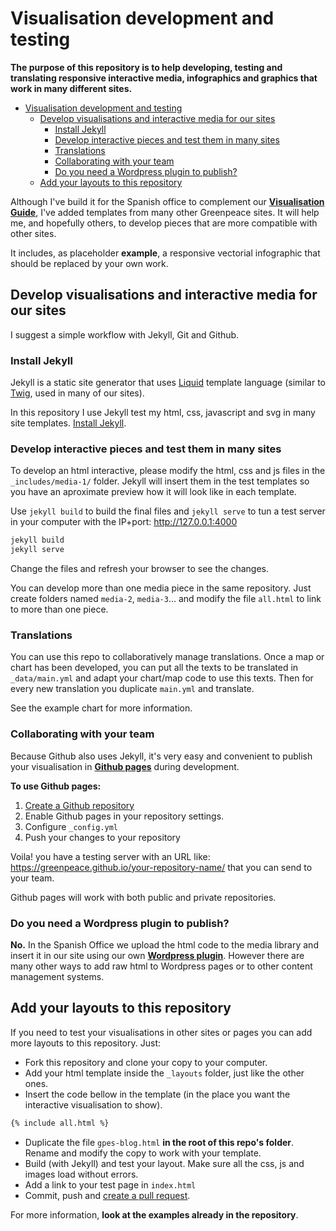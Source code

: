 # Visualisation development and testing

**The purpose of this repository is to help developing, testing and translating responsive interactive media, infographics and graphics that work in many different sites.**

- [Visualisation development and testing](#visualisation-development-and-testing)
  - [Develop visualisations and interactive media for our sites](#develop-visualisations-and-interactive-media-for-our-sites)
    - [Install Jekyll](#install-jekyll)
    - [Develop interactive pieces and test them in many sites](#develop-interactive-pieces-and-test-them-in-many-sites)
    - [Translations](#translations)
    - [Collaborating with your team](#collaborating-with-your-team)
    - [Do you need a Wordpress plugin to publish?](#do-you-need-a-wordpress-plugin-to-publish)
  - [Add your layouts to this repository](#add-your-layouts-to-this-repository)

Although I've build it for the Spanish office to complement our **[Visualisation Guide](https://greenpeace.github.io/gpes-visualisations/)**, I've added templates from many other Greenpeace sites. It will help me, and hopefully others, to develop pieces that are more compatible with other sites.

It includes, as placeholder **example**, a responsive vectorial infographic that should be replaced by your own work.

## Develop visualisations and interactive media for our sites

I suggest a simple workflow with Jekyll, Git and Github.

### Install Jekyll

Jekyll is a static site generator that uses [Liquid](https://shopify.github.io/liquid/) template language (similar to [Twig](https://twig.symfony.com/), used in many of our sites). 

In this repository I use Jekyll test my html, css, javascript and svg in many site templates. [Install Jekyll](https://jekyllrb.com/).

### Develop interactive pieces and test them in many sites

To develop an html interactive, please modify the html, css and js files in the `_includes/media-1/` folder. Jekyll will insert them in the test templates so you have an aproximate preview how it will look like in each template.

Use `jekyll build` to build the final files and `jekyll serve` to tun a test server in your computer with the IP+port: http://127.0.0.1:4000

```bash
jekyll build
jekyll serve
```

Change the files and refresh your browser to see the changes.

You can develop more than one media piece in the same repository. Just create folders named `media-2`, `media-3`... and modify the file `all.html` to link to more than one piece.

### Translations

You can use this repo to collaboratively manage translations. Once a map or chart has been developed, you can put all the texts to be translated in `_data/main.yml` and adapt your chart/map code to use this texts. Then for every new translation you duplicate `main.yml` and translate.

See the example chart for more information.

### Collaborating with your team

Because Github also uses Jekyll, it's very easy and convenient to publish your visualisation in **[Github pages](https://pages.github.com/)** during development.

**To use Github pages:**

1. [Create a Github repository](https://github.com/new)
2. Enable Github pages in your repository settings.
3. Configure `_config.yml`
4. Push your changes to your repository

Voila! you have a testing server with an URL like: https://greenpeace.github.io/your-repository-name/ that you can send to your team.

Github pages will work with both public and private repositories.

### Do you need a Wordpress plugin to publish?

**No.** In the Spanish Office we upload the html code to the media library and insert it in our site using our own **[Wordpress plugin](https://github.com/greenpeace/gpes-import-wp-shortcodes)**. However there are many other ways to add raw html to Wordpress pages or to other content management systems.

## Add your layouts to this repository

If you need to test your visualisations in other sites or pages you can add more layouts to this repository. Just:

- Fork this repository and clone your copy to your computer.
- Add your html template inside the `_layouts` folder, just like the other ones.
- Insert the code bellow in the template (in the place you want the interactive visualisation to show).

```html
{% include all.html %}
```

- Duplicate the file `gpes-blog.html` **in the root of this repo's folder**. Rename and modify the copy to work with your template.
- Build (with Jekyll) and test your layout. Make sure all the css, js and images load without errors.
- Add a link to your test page in `index.html`
- Commit, push and [create a pull request](https://help.github.com/articles/creating-a-pull-request/).

For more information, **look at the examples already in the repository**.
